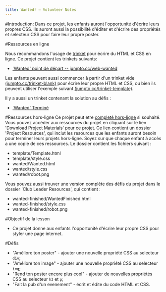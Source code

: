 ```yaml
---
title: Wanted! — Volunteer Notes
---
```


#Introduction:
Dans ce projet, les enfants auront l'opportunité d'écrire leurs propres CSS. Ils auront aussi la possibilité d'éditer et d'écrire des propriétés et selecteur CSS pour faire leur propre poster.

#Ressources en ligne

Nous recommandons l'usage de [trinket](https://trinket.io/) pour écrire du HTML et CSS en ligne. Ce projet contient les trinkets suivants:

+ ['Wanted' point de départ -- jumpto.cc/web-wanted](http://jumpto.cc/web-wanted)

Les enfants peuvent aussi commencer à partir d'un trinket vide [(jumpto.cc/trinket-blank)](http://jumpto.cc/trinket-blank) pour écrire leur propre HTML et CSS, ou bien ils peuvent utiliser l'exemple suivant [(jumpto.cc/trinket-template)](http://jumpto.cc/trinket-template).


Il y a aussi un trinket contenant la solution au défis :

+ ['Wanted' Terminé](https://trinket.io/html/ebeb56398a)

#Ressources hors-ligne
Ce projet peut etre [completé hors-ligne](../html-css.html) si souhaité. Vous pouvez accéder aux ressources du projet en cliquant sur le lien 'Download Project Materials' pour ce projet. Ce lien contient un dossier 'Project Resources', qui inclut les resources que les enfants auront besoin pour terminer leurs projets hors-ligne. Soyez sur que chaque enfant à accès a une copie de ces ressources. Le dossier contient les fichiers suivant :


+ template/Template.html
+ template/style.css
+ wanted/Wanted.html
+ wanted/style.css
+ wanted/robot.png

Vous pouvez aussi trouver une version complète des défis du projet dans le dossier 'Club Leader Resources', qui contient :

+ wanted-finished/WantedFinished.html
+ wanted-finished/style.css
+ wanted-finished/robot.png

#Objectif de la lesson
+ Ce projet donne aux enfants l'opportunité d'écrire leur propre CSS pour styler une page internet.

#Défis
+ "Améliore ton poster" - ajouter une nouvelle propriété CSS au selecteur `div`;
+ "Améliore ton image" - ajouter une nouvelle propriété CSS au selecteur `img`;
+ "Rend ton poster encore plus cool" - ajouter de nouvelles propriétés CSS au selecteur `h3` et `p`;
+ "Fait la pub d'un evenement" - écrit et édite du code HTML et CSS.
